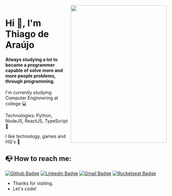 <img align="right" width="300" height="430" src="https://ik.imagekit.io/thiagoaraujo/omm11_recortado_BWLA9iTjdT.jpeg">

# Hi 👋, I'm Thiago de Araújo

#### Always studying a lot to became a programmer capable of solve more and more people problems, through programming. 

   I'm currently studying Computer Enginnering at college :computer:
   
   Technologies: Python, NodeJS, ReactJS, TypeScript :rocket:
   
   I like technology, games and HQ's 💬  
   
## :mailbox_with_no_mail: How to reach me:

[![Github Badge](https://img.shields.io/badge/-Github-000?style=flat-square&logo=Github&logoColor=white&link=https://github.com/thiagoasb)](https://github.com/thiagoasb)
[![Linkedin Badge](https://img.shields.io/badge/-LinkedIn-blue?style=flat-square&logo=Linkedin&logoColor=white&link=https://linkedin.com/in/thiago-araujo-bezerra)](https://linkedin.com/in/thiago-araujo-bezerra)
[![Gmail Badge](https://img.shields.io/badge/-Gmail-c14438?style=flat-square&logo=Gmail&logoColor=white&link=mailto:thiagoasbezerra@gmail.com)](mailto:thiagoasbezerra@gmail.com)
[![Rocketseat Badge](https://img.shields.io/badge/-Rocketsat-purple?style=flat-square&logo=rocketseat&logoColor=purple&link=https://app.rocketseat.com.br/me/thiago-de-araujo-silva-bezerra-1566970110)](https://app.rocketseat.com.br/me/thiago-de-araujo-silva-bezerra-1566970110)

- Thanks for visiting.
- Let's code!

